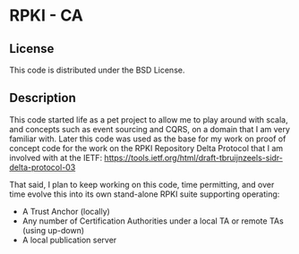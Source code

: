 RPKI - CA
================

License
-------
This code is distributed under the BSD License.

Description
-----------
This code started life as a pet project to allow me to play around with scala, and concepts such as
event sourcing and CQRS, on a domain that I am very familiar with. Later this code was used as the
base for my work on proof of concept code for the work on the RPKI Repository Delta Protocol that
I am involved with at the IETF:
https://tools.ietf.org/html/draft-tbruijnzeels-sidr-delta-protocol-03

That said, I plan to keep working on this code, time permitting, and over time evolve this into
its own stand-alone RPKI suite supporting operating:
 * A Trust Anchor (locally)
 * Any number of Certification Authorities under a local TA or remote TAs (using up-down)
 * A local publication server
 
